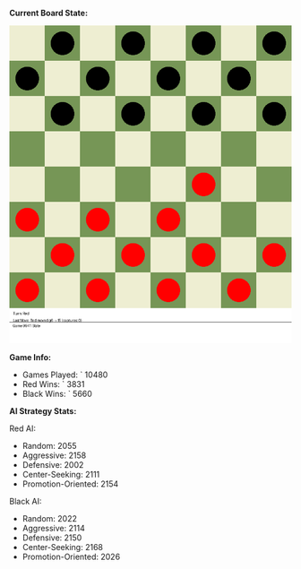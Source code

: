 
**Current Board State:**  
<!-- START_GIF -->
![Checkers Game](./checkers_game.gif)
<!-- END_GIF -->

**Game Info:**  
- Games Played: `<!-- GAMES_PLAYED --> 10480
- Red Wins: `<!-- RED_WINS --> 3831
- Black Wins: `<!-- BLACK_WINS --> 5660

<!-- AI_STATS -->
**AI Strategy Stats:**

Red AI:
- Random: 2055
- Aggressive: 2158
- Defensive: 2002
- Center-Seeking: 2111
- Promotion-Oriented: 2154

Black AI:
- Random: 2022
- Aggressive: 2114
- Defensive: 2150
- Center-Seeking: 2168
- Promotion-Oriented: 2026
